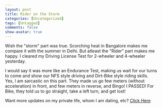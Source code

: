 ```yaml
---
layout: post
title: Rider on the Storm
categories: [Uncategorized]
tags: [Untagged]
comments: false
show-avatar: true
---
```


Wish the "storm" part was true. Scorching heat in Bangalore makes me compare it with the summer in Delhi. But atleast the "Rider" part makes me happy. I cleared my Driving License Test for 2-wheeler and 4-wheeler yesterday.

I would say it was more like an Endurance Test, making us wait for our turns to come and show our NFS style driving and Dirt-Bike style riding skills. Yes, I am sarcastic on this part. They made us go few meters (without acceleration) in front, and few meters in reverse, and Bingo! I PASSED!
For Bike, they told us to go straight, take a left turn, and get lost!

Want more updates on my private life, whom I am dating, etc? <a href="http://pragith.net/private_life.html">Click Here</a>
